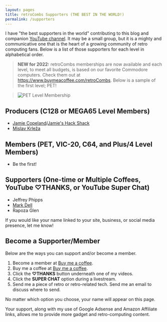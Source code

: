 ```yaml
---
layout: pages
title: retroCombs Supporters (THE BEST IN THE WORLD!)
permalink: /supporters
---
```


I have "the best supporters in the world" contributing to this blog and companion [YouTube channel](https://www.youtube.com/stevencombs). It may be a small group, but it is a mighty and communicative one that is the heart of a growing community of retro computing fans. Below is a list of those supporters for each level in alphabetical order. 

> **NEW for 2022:** retroCombs memberships are now available and each level, to meet all budgets, is based on our favorite Commodore computers. Check them out at <https://www.buymeacoffee.com/retroCombs>. Below is a sample of the first level; PET!

> ![PET Level Membership](https://cdn.buymeacoffee.com/uploads/membership_level/2021/12/AVxnyaAqngdbAZ4HqgSFfHmEtbC3tpeiPDB5cfj5.png@800w_0e.webp)

## Producers (C128 or MEGA65 Level Members)

- [Jamie Copeland](https://www.twitter.com/slofunk)/[Jamie's Hack Shack](https://www.youtube.com/channel/UC-otrG2r_FluXkR8lUYWdPg)
- [Mislav Krleža](https://twitter.com/KrlezaMislav)

## Members (PET, VIC-20, C64, and Plus/4 Level Members)

- Be the first!

## Supporters (One-time or Multiple Coffees, YouTube ♡THANKS, or YouTube Super Chat)

- Jeffrey Phipps
- [Mark Dell](https://twitter.com/madelk)
- Rapoza Glen

If you would like your name linked to your site, business, or social media presence, let me know!

## Become a Supporter/Member

Below are the ways you can support and/or become a member.

1. Become a member at [Buy me a coffee](https://www.buymeacoffee.com/retrocombs).
2. Buy me a coffee at [Buy me a coffee](https://www.buymeacoffee.com/retrocombs).
2. Click the **♡THANKS** button underneath one of my videos.
3. Click the **SUPER CHAT** option during a livestream.
5. Send me a piece of retro or retro-related tech. Send me an email to discuss where to send.

No matter which option you choose, your name will appear on this page.

Your support, along with my use of Google Adsense and Amazon Affiliate links, allows me to provide more gadget and retro-computing content.